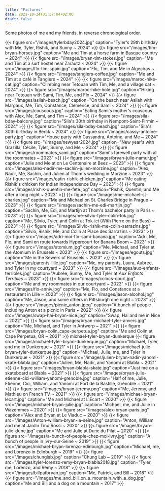 ```yaml
---
title: "Pictures"
date: 2021-10-24T01:37:04+02:00
draft: false
---
```


Some photos of me and my friends, in reverse chronological order.

{{< figure src="/images/tylerbday2024.jpg" caption="Tyler's 29th birthday with Me, Tyler, Rishik, and Sunny ~ 2024" >}}
{{< figure src="/images/tim-bryan-horses.jpg" caption="Me and Tim at a horse farm in Basque country ~ 2024" >}}
{{< figure src="/images/bryan-tim-stokes.jpg" caption="Me and Tim at a surf hostel near Zarautz ~ 2024" >}}
{{< figure src="/images/flo-tim-spain.jpg" caption="Flo, Tim, and Me in Algeciras ~ 2024" >}}
{{< figure src="/images/tangiers-coffee.jpg" caption="Me and Tim at a café in Tangiers ~ 2024" >}}
{{< figure src="/images/maroc-hike-cat.jpg" caption="Climbing near Tetouan with Tim, Me, and a village cat ~ 2024" >}}
{{< figure src="/images/maroc-hike-hole.jpg" caption="Hiking near Tetouan with Sami, Tim, Me, and Flo ~ 2024" >}}
{{< figure src="/images/asilah-beach.jpg" caption="On the beach near Asilah with Margaux, Me, Tim, Constance, Clemence, and Sami ~ 2024" >}}
{{< figure src="/images/couscous.jpg" caption="Eating Sami's mother's couscous with Alex, Me, Sami, and Tim ~ 2024" >}}
{{< figure src="/images/sila-bday-balcony.jpg" caption="Sila's 30th birthday in Nempont-Saint-Firmin ~ 2024" >}}
{{< figure src="/images/sila-bday-beach.jpg" caption="Sila's 30th birthday in Berck ~ 2024" >}}
{{< figure src="/images/cassy-antoine-party.jpg" caption="House party with Cassandra, Antoine, and Me ~ 2024" >}}
{{< figure src="/images/newyear2024.jpg" caption="New year's with Grazilla, Cécile, Tyler, Sunny, and Me ~ 2024" >}}
{{< figure src="/images/roommates_sami.jpg" caption="Sami's farewell party with all the roommates ~ 2023" >}}
{{< figure src="/images/bryan-julie-namur.jpg" caption="Julie and Me at on Le Centenaire at Beez ~ 2023" >}}
{{< figure src="/images/alex-nadir-me-sachin-julien-morzine.jpg" caption="Alex, Nadir, Me, Sachin, and Julien at Thom's wedding in Morzine ~ 2023" >}}
{{< figure src="/images/eatin-rishik-chicken.jpg" caption="Me eating Rishik's chicken for Indian Independence Day ~ 2023" >}}
{{< figure src="/images/rishik-quentin-me-fete.jpg" caption="Rishik, Quentin, and Me after a long night ~ 2023" >}}
{{< figure src="/images/me-michael-st-charles.jpg" caption="Me and Michael on St. Charles Bridge in Prague ~ 2023" >}}
{{< figure src="/images/sachin-me-edi-martijn.jpg" caption="Sachin, Me, Edi, and Martijn at Thom's bachelor party in Paris ~ 2023" >}}
{{< figure src="/images/me-silvio-tyler-colin-tok.jpg" caption="Me, Silvio, Tyler, and Colin at Tok-ici (With Pierre on the Bass) ~ 2023" >}}
{{< figure src="/images/Silvio-rishik-me-colin-sarrazins.jpg" caption="Silvio, Rishik, Me, and Colin at Place des Sarrazins ~ 2023" >}}
{{< figure src="/images/adri-moi-flo-sami-banana.jpg" caption="Adri, Me, Flo, and Sami en route towards Hypercourt for Banana Boom ~ 2023" >}}
{{< figure src="/images/atomium.jpg" caption="Me, Michael, and Tyler at the Atomium in Brussels ~ 2023" >}}
{{< figure src="/images/egouts.jpg" caption="Me in the Sewers of Brussels ~ 2023" >}}
{{< figure src="/images/parents-lille.jpg" caption="Me, my parents, Laura, Aubrée, and Tyler in my courtyard ~ 2023" >}}
{{< figure src="/images/aux-enfants-terribles.jpg" caption="Aubrée, Sunny, Me, and Tyler at *Aux Enfants Terribles* ~ 2023" >}}
{{< figure src="/images/colocs-court.jpg" caption="Me and my roommates in our courtyard ~ 2023" >}}
{{< figure src="/images/flo-anniv.jpg" caption="Me, Flo, and Constance at a restaurant in Lille ~ 2023" >}}
{{< figure src="/images/jason-alcohol.jpg" caption="Me, Jason, and some others in Pittsburgh one night ~ 2023" >}}
{{< figure src="/images/picnic_anton.jpeg" caption="A bunch of people including Anton et a picnic in Paris ~ 2022" >}}
{{< figure src="/images/swap-hai-bryan-nice.jpg" caption="Swap, Hai and me in Nice ~ 2022" >}}
{{< figure src="/images/bryan-michael-tyler-anvers.jpg" caption="Me, Michael, and Tyler in Antwerp ~ 2021" >}}
{{< figure src="/images/bryan-colin_cape-perpetua.jpg" caption="Me and Colin at Cape Perpetua, OR ~ 2021" >}}
michael-tyler-bryan-dunkerque
{{< figure src="/images/michael-tyler-bryan-dunkerque.jpg" caption="Michael, Tyler, and me in Dunkerque ~ 2021" >}}
{{< figure src="/images/michael-julie-bryan-tyler-dunkerque.jpg" caption="Michael, Julie, me, and Tyler in Dunkerque ~ 2021" >}}
{{< figure src="/images/julien-bryan-nadir-yanomi-skate-blabla.jpg" caption="Julien, Me, Nadir, and Yanomi at Blabla ~ 2021" >}}
{{< figure src="/images/bryan-blabla-skate.jpg" caption="Just me on a skateboard at Blabla ~ 2021" >}}
{{< figure src="/images/bryan-julie-etienne-cici-william-yanomi-grenoble.jpg" caption="Half of me, Julie, Etienne, Cici, William, and Yanomi at Fort de la Bastille, Grénoble ~ 2021" >}}
{{< figure src="/images/bryan-jeremy.png" caption="Me, Jeremy, and Mathieu on French TV ~ 2021" >}}
{{< figure src="/images/michael-bryan-lecart.jpg" caption="Me and Michael at L'Écart ~ 2020" >}}
{{< figure src="/images/michael-bryan-julie.jpg" caption="Michael, me, and Julie in Wazemmes ~ 2020" >}}
{{< figure src="/images/alex-bryan-paris.jpg" caption="Alex and Bryan at Le Viaduc ~ 2020" >}}
{{< figure src="/images/Anton-william-bryan-la-seine.jpg" caption="Anton, William and me at Jardin Tino Rossi ~ 2020" >}}
{{< figure src="/images/bryan-julie-dune.jpg" caption="Me and Julie at Dune du Pilat ~ 2020" >}}
{{< figure src="/images/a-bunch-of-people-chez-moi-ivry.jpg" caption="A bunch of people in Ivry-sur-Seine ~ 2019" >}}
{{< figure src="/images/michael-bryan-lorenzo-edinburgh.jpg" caption="Michael, me, and Lorenzo in Edinburgh ~ 2019" >}}
{{< figure src="/images/chunglab.jpg" caption="Chung Lab ~ 2019" >}}
{{< figure src="/images/tyler-lorenzo-remy-bryan-blabla2018.jpg" caption="Tyler, me, Lorenzo, and Rémy ~ 2018" >}}
{{< figure src="/images/billpatbryan.jpg" caption="Me, Patrick, and Bill ~ 2018" >}}
{{< figure src="/images/me_and_bill_on_a_mountain_with_a_dog.jpg" caption="Me and Bill and a dog on a mountain ~ 2017" >}}

